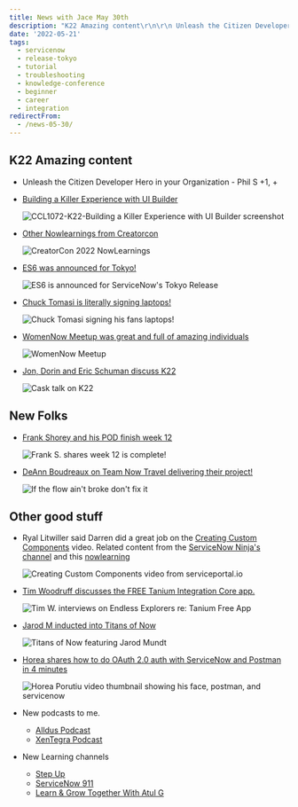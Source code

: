 ```yaml
---
title: News with Jace May 30th
description: "K22 Amazing content\r\n\r\n Unleash the Citizen Developer Hero in your Organization - Phil S +1, + \r\n Building a Killer Experience with UI Builder\r\n\r\n  !CCL1072-..."
date: '2022-05-21'
tags:
  - servicenow
  - release-tokyo
  - tutorial
  - troubleshooting
  - knowledge-conference
  - beginner
  - career
  - integration
redirectFrom:
  - /news-05-30/
---
```


## K22 Amazing content

* Unleash the Citizen Developer Hero in your Organization - Phil S +1, + 
* [Building a Killer Experience with UI Builder](https://nowlearning.service-now.com/lxp?id=learning_course_prev&course_id=000ebf3edb7e0990421266f748961990)

  ![CCL1072-K22-Building a Killer Experience with UI Builder screenshot](/assets/images/building-killer-uib.png "CCL1072-K22-Building a Killer Experience with UI Builder")
* [Other Nowlearnings from Creatorcon](https://nowlearning.service-now.com/lxp?id=search&q=CreatorCon%202022)

  ![CreatorCon 2022 NowLearnings](/assets/images/other-now-learnings-k22.png "CreatorCon 2022 NowLearnings")
* [ES6 was announced for Tokyo!](https://www.linkedin.com/feed/update/urn:li:activity:6935967944006914048/) 

  ![ES6 is announced for ServiceNow's Tokyo Release](/assets/images/es6.png "ES6 is announced for ServiceNow's Tokyo Release")
* [Chuck Tomasi is literally signing laptops!](https://www.linkedin.com/feed/update/urn:li:activity:6935678399122219008/)

  ![Chuck Tomasi signing his fans laptops!](/assets/images/chuck-tomasi-signing-laptops.png "Chuck Tomasi signing his fans laptops!")
* [WomenNow Meetup was great and full of amazing individuals](https://www.linkedin.com/feed/update/urn:li:activity:6934839172729901056/)

  ![WomenNow Meetup](/assets/images/womennow-unite.png "WomenNow Meetup")
* [Jon, Dorin and Eric Schuman discuss K22](https://www.youtube.com/watch?v=VYFzY2q3gyA)

  ![Cask talk on K22](/assets/images/cask-k22.jpg "Cask talk on K22")

## New Folks

* [Frank Shorey and his POD finish week 12](https://www.linkedin.com/feed/update/urn:li:activity:6935649028495867904/)

  ![Frank S. shares week 12 is complete!](/assets/images/frank-s-pod-week-12.png "Frank S. shares week 12 is complete!")
* [DeAnn Boudreaux on Team Now Travel delivering their project!](https://www.linkedin.com/feed/update/urn:li:activity:6935699746036617216/)

  ![If the flow ain't broke don't fix it](/assets/images/deann-b-nextgen.png "If the flow ain't broke don't fix it")

## Other good stuff

* Ryal Litwiller said Darren did a great job on the [Creating Custom Components](https://www.youtube.com/watch?v=DXGJtPBzAhk) video.  Related content from the [ServiceNow Ninja's channel](https://www.youtube.com/watch?v=6AXWj4RRiSs&list=PLRpsAi5HxghTBQ4IW7xsyGL4KYGWK25gS) and this [nowlearning](https://nowlearning.service-now.com/lxp?id=learning_course_prev&course_id=38717dd9db7320d0785e2a591396199d)

  ![Creating Custom Components video from serviceportal.io](/assets/images/creating-custom-components.png "Creating Custom Components video from serviceportal.io")
* [Tim Woodruff discusses the FREE Tanium Integration Core app.](https://www.linkedin.com/feed/update/urn:li:activity:6934983747939282945/)

  ![Tim W. interviews on Endless Explorers re: Tanium Free App](/assets/images/tim-w-tanium-interview.png "Tim W. interviews on Endless Explorers re: Tanium Free App")
* [Jarod M inducted into Titans of Now](https://www.youtube.com/watch?v=NNV1Z2dLPH4&t=1s)

  ![Titans of Now featuring Jarod Mundt](/assets/images/jarod-now.jpg "Titans of Now featuring Jarod Mundt")
* [Horea shares how to do OAuth 2.0 auth with ServiceNow and Postman in 4 minutes](https://www.youtube.com/watch?v=eEWH5KinzFE)

  ![Horea Porutiu video thumbnail showing his face, postman, and servicenow](/assets/images/horea-oauth-sn.jpg "Horea Porutiu video thumbnail showing his face, postman, and servicenow")
* New podcasts to me.

  * [Alldus Podcast](https://www.youtube.com/playlist?list=PLEXUf6YDCK-koA6Xpn62BpFzgJSC4aPnb)
  * [XenTegra Podcast](https://www.youtube.com/playlist?list=PLp1Rra7OyefU6o7u8qEeRgVOyAKqCCbyW)
* New Learning channels

  * [Step Up](https://www.youtube.com/channel/UCAZadwRpHjCa_oLimTC-ULA/featured)
  * [ServiceNow 911](https://www.youtube.com/channel/UCXpQCadm49L7FtPlCuOzqbA/videos)
  * [Learn & Grow Together With Atul G](https://www.youtube.com/c/LearnGrowTogetherwithAtulG)